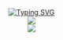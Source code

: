 <div align="center">
  <a href="https://blog.sunguoqi.com/">
    <img src="https://readme-typing-svg.demolab.com?font=Fira+Code&pause=1000&color=024EF7&width=435&lines=热爱可抵岁月漫长！;让正确的事情持续发生！&center=true&size=27" alt="Typing SVG" />
  </a>
</div>
<div align="center">
  <img src="https://github-readme-stats.vercel.app/api?username=Xiaojun0822&show_icons=true&theme=synthwave" /> 
</div>
<div align="center">
  <img src="https://github-readme-stats.vercel.app/api/top-langs/?username=Xiaojun0822&layout=compact&langs_count=6&text_color=000&icon_color=fff&theme=graywhite" />
</div>
